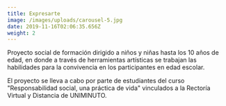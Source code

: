 ```yaml
---
title: Expresarte
image: /images/uploads/carousel-5.jpg
date: 2019-11-16T02:06:35.656Z
weight: 2
---
```

Proyecto social de formación dirigido a niños y  niñas hasta los 10 años de edad, en donde a través de herramientas artísticas se trabajan las habilidades para la convivencia en los participantes en edad escolar.

El proyecto se lleva a cabo por parte de estudiantes del curso "Responsabilidad social, una práctica de vida" vinculados a la Rectoría Virtual y Distancia de UNIMINUTO.
